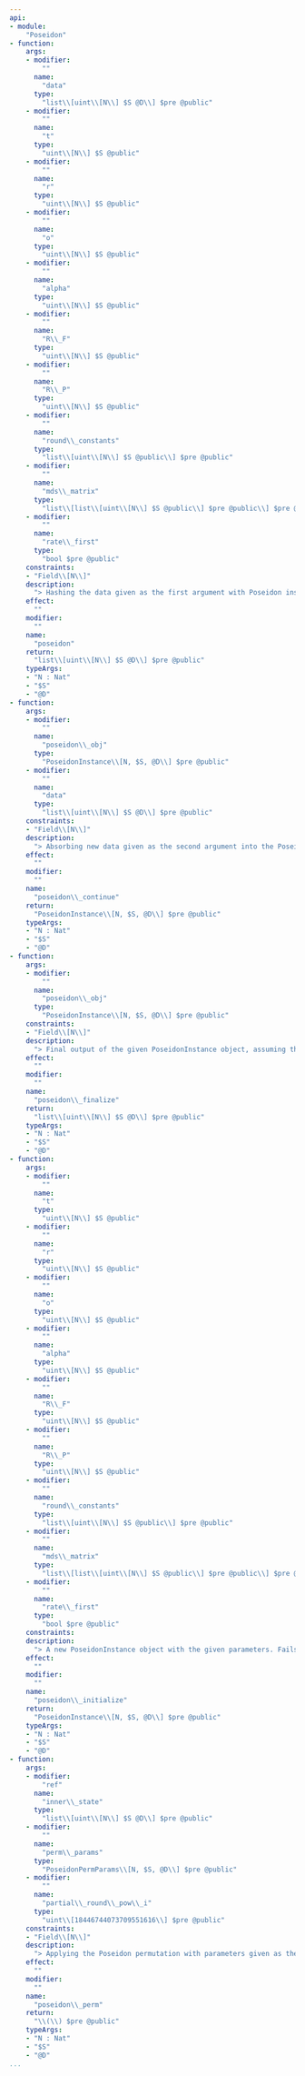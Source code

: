 ```yaml
---
api:
- module:
    "Poseidon"
- function:
    args:
    - modifier:
        ""
      name:
        "data"
      type:
        "list\\[uint\\[N\\] $S @D\\] $pre @public"
    - modifier:
        ""
      name:
        "t"
      type:
        "uint\\[N\\] $S @public"
    - modifier:
        ""
      name:
        "r"
      type:
        "uint\\[N\\] $S @public"
    - modifier:
        ""
      name:
        "o"
      type:
        "uint\\[N\\] $S @public"
    - modifier:
        ""
      name:
        "alpha"
      type:
        "uint\\[N\\] $S @public"
    - modifier:
        ""
      name:
        "R\\_F"
      type:
        "uint\\[N\\] $S @public"
    - modifier:
        ""
      name:
        "R\\_P"
      type:
        "uint\\[N\\] $S @public"
    - modifier:
        ""
      name:
        "round\\_constants"
      type:
        "list\\[uint\\[N\\] $S @public\\] $pre @public"
    - modifier:
        ""
      name:
        "mds\\_matrix"
      type:
        "list\\[list\\[uint\\[N\\] $S @public\\] $pre @public\\] $pre @public"
    - modifier:
        ""
      name:
        "rate\\_first"
      type:
        "bool $pre @public"
    constraints:
    - "Field\\[N\\]"
    description:
      "> Hashing the data given as the first argument with Poseidon instance with parameters given as the other arguments."
    effect:
      ""
    modifier:
      ""
    name:
      "poseidon"
    return:
      "list\\[uint\\[N\\] $S @D\\] $pre @public"
    typeArgs:
    - "N : Nat"
    - "$S"
    - "@D"
- function:
    args:
    - modifier:
        ""
      name:
        "poseidon\\_obj"
      type:
        "PoseidonInstance\\[N, $S, @D\\] $pre @public"
    - modifier:
        ""
      name:
        "data"
      type:
        "list\\[uint\\[N\\] $S @D\\] $pre @public"
    constraints:
    - "Field\\[N\\]"
    description:
      "> Absorbing new data given as the second argument into the PoseidonInstance object given as the first argument. Fails if the length of the data list is not a multiple of the parameter r of the PoseidonSpongeParams object (in the `sponge_params` field of the PoseidonInstance object)."
    effect:
      ""
    modifier:
      ""
    name:
      "poseidon\\_continue"
    return:
      "PoseidonInstance\\[N, $S, @D\\] $pre @public"
    typeArgs:
    - "N : Nat"
    - "$S"
    - "@D"
- function:
    args:
    - modifier:
        ""
      name:
        "poseidon\\_obj"
      type:
        "PoseidonInstance\\[N, $S, @D\\] $pre @public"
    constraints:
    - "Field\\[N\\]"
    description:
      "> Final output of the given PoseidonInstance object, assuming that it has absorbed all necessary data."
    effect:
      ""
    modifier:
      ""
    name:
      "poseidon\\_finalize"
    return:
      "list\\[uint\\[N\\] $S @D\\] $pre @public"
    typeArgs:
    - "N : Nat"
    - "$S"
    - "@D"
- function:
    args:
    - modifier:
        ""
      name:
        "t"
      type:
        "uint\\[N\\] $S @public"
    - modifier:
        ""
      name:
        "r"
      type:
        "uint\\[N\\] $S @public"
    - modifier:
        ""
      name:
        "o"
      type:
        "uint\\[N\\] $S @public"
    - modifier:
        ""
      name:
        "alpha"
      type:
        "uint\\[N\\] $S @public"
    - modifier:
        ""
      name:
        "R\\_F"
      type:
        "uint\\[N\\] $S @public"
    - modifier:
        ""
      name:
        "R\\_P"
      type:
        "uint\\[N\\] $S @public"
    - modifier:
        ""
      name:
        "round\\_constants"
      type:
        "list\\[uint\\[N\\] $S @public\\] $pre @public"
    - modifier:
        ""
      name:
        "mds\\_matrix"
      type:
        "list\\[list\\[uint\\[N\\] $S @public\\] $pre @public\\] $pre @public"
    - modifier:
        ""
      name:
        "rate\\_first"
      type:
        "bool $pre @public"
    constraints:
    description:
      "> A new PoseidonInstance object with the given parameters. Fails if the parameters do not satisfy two conditions assumed about Poseidon instances (`r` < `t`, `R_F` is even)."
    effect:
      ""
    modifier:
      ""
    name:
      "poseidon\\_initialize"
    return:
      "PoseidonInstance\\[N, $S, @D\\] $pre @public"
    typeArgs:
    - "N : Nat"
    - "$S"
    - "@D"
- function:
    args:
    - modifier:
        "ref"
      name:
        "inner\\_state"
      type:
        "list\\[uint\\[N\\] $S @D\\] $pre @public"
    - modifier:
        ""
      name:
        "perm\\_params"
      type:
        "PoseidonPermParams\\[N, $S, @D\\] $pre @public"
    - modifier:
        ""
      name:
        "partial\\_round\\_pow\\_i"
      type:
        "uint\\[18446744073709551616\\] $pre @public"
    constraints:
    - "Field\\[N\\]"
    description:
      "> Applying the Poseidon permutation with parameters given as the second and third arguments to the state given as the first argument."
    effect:
      ""
    modifier:
      ""
    name:
      "poseidon\\_perm"
    return:
      "\\(\\) $pre @public"
    typeArgs:
    - "N : Nat"
    - "$S"
    - "@D"
...
```

